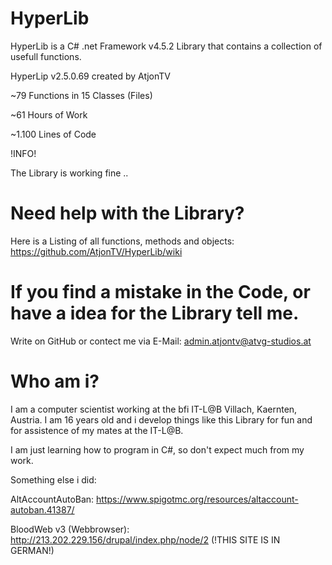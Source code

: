 # HyperLib
HyperLib is a C# .net Framework v4.5.2 Library that contains a collection of usefull functions.

HyperLip v2.5.0.69 created by AtjonTV

~79 Functions in 15 Classes (Files)

~61 Hours of Work

~1.100 Lines of Code

!INFO!

The Library is working fine ..

# Need help with the Library?
Here is a Listing of all functions, methods and objects: https://github.com/AtjonTV/HyperLib/wiki

# If you find a mistake in the Code, or have a idea for the Library tell me.

Write on GitHub or contect me via E-Mail: admin.atjontv@atvg-studios.at

# Who am i?

I am a computer scientist working at the bfi IT-L@B Villach, Kaernten, Austria.
I am 16 years old and i develop things like this Library for fun and for assistence of my mates at the IT-L@B.

I am just learning how to program in C#, so don't expect much from my work.

Something else i did:

AltAccountAutoBan: https://www.spigotmc.org/resources/altaccount-autoban.41387/

BloodWeb v3 (Webbrowser): http://213.202.229.156/drupal/index.php/node/2 (!THIS SITE IS IN GERMAN!)
